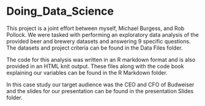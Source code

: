 # Doing_Data_Science

This project is a joint effort between myself, Michael Burgess, and Rob Pollock. We were tasked with performing an exploratory data analysis of the provided beer and brewery datasets and answering 9 specific questions. The datasets and project criteria can be found in the Data Files folder. 

The code for this analysis was written in an R markdown format and is also provided in an HTML knit output. These files along with the code book explaining our variables can be found in the R Markdown folder.

In this case study our target audience was the CEO and CFO of Budweiser and the slides for our presentation can be found in the presentation Slides folder. 
